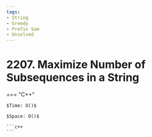 ```yaml
---
tags:
- String
- Greedy
- Prefix Sum
- Unsolved
---
```



# 2207. Maximize Number of Subsequences in a String

=== "C++"

    $Time: O()$

    $Space: O()$

    ```c++
    ```